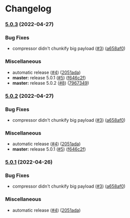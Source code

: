 # Changelog

### [5.0.3](https://github.com/ChainSafe/node-snappy-stream/compare/v5.0.2...v5.0.3) (2022-04-27)


### Bug Fixes

* compressor didn't chunkify big payload ([#3](https://github.com/ChainSafe/node-snappy-stream/issues/3)) ([a658af0](https://github.com/ChainSafe/node-snappy-stream/commit/a658af0c165d2b7885f99aa7b6e297f93d530701))


### Miscellaneous

* automatic release ([#4](https://github.com/ChainSafe/node-snappy-stream/issues/4)) ([2051ada](https://github.com/ChainSafe/node-snappy-stream/commit/2051ada25695c0f8f381b638435d47a2c759bde0))
* **master:** release 5.0.1 ([#5](https://github.com/ChainSafe/node-snappy-stream/issues/5)) ([f646c2f](https://github.com/ChainSafe/node-snappy-stream/commit/f646c2f1be28e03ffca60e2633614a188dd39c17))
* **master:** release 5.0.2 ([#8](https://github.com/ChainSafe/node-snappy-stream/issues/8)) ([7967349](https://github.com/ChainSafe/node-snappy-stream/commit/7967349142fce27eb67750c67957039858cee2a7))

### [5.0.2](https://github.com/ChainSafe/node-snappy-stream/compare/v5.0.1...v5.0.2) (2022-04-27)


### Bug Fixes

* compressor didn't chunkify big payload ([#3](https://github.com/ChainSafe/node-snappy-stream/issues/3)) ([a658af0](https://github.com/ChainSafe/node-snappy-stream/commit/a658af0c165d2b7885f99aa7b6e297f93d530701))


### Miscellaneous

* automatic release ([#4](https://github.com/ChainSafe/node-snappy-stream/issues/4)) ([2051ada](https://github.com/ChainSafe/node-snappy-stream/commit/2051ada25695c0f8f381b638435d47a2c759bde0))
* **master:** release 5.0.1 ([#5](https://github.com/ChainSafe/node-snappy-stream/issues/5)) ([f646c2f](https://github.com/ChainSafe/node-snappy-stream/commit/f646c2f1be28e03ffca60e2633614a188dd39c17))

### [5.0.1](https://github.com/ChainSafe/node-snappy-stream/compare/v5.0.0...v5.0.1) (2022-04-26)


### Bug Fixes

* compressor didn't chunkify big payload ([#3](https://github.com/ChainSafe/node-snappy-stream/issues/3)) ([a658af0](https://github.com/ChainSafe/node-snappy-stream/commit/a658af0c165d2b7885f99aa7b6e297f93d530701))


### Miscellaneous

* automatic release ([#4](https://github.com/ChainSafe/node-snappy-stream/issues/4)) ([2051ada](https://github.com/ChainSafe/node-snappy-stream/commit/2051ada25695c0f8f381b638435d47a2c759bde0))

